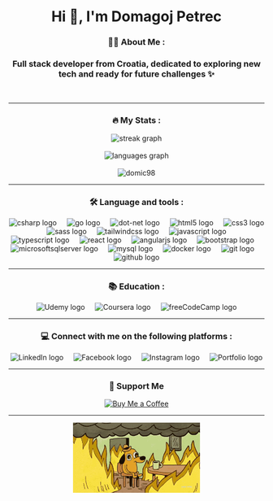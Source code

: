 <h1 align="center">Hi 👋, I'm Domagoj Petrec</h1>


<h3 align="center">👩‍💻 About Me :</h3>


<h3 align="center">Full stack developer from Croatia, dedicated to exploring new tech and ready for future challenges ✨</h3>

<br clear="both">

<hr />
<h3 align="center">🔥 My Stats :</h3>


<div align="center">
  <img src="https://streak-stats.demolab.com?user=domic98&locale=en&mode=daily&theme=dark&hide_border=false&border_radius=5&order=3" height="220" alt="streak graph" />
</div>
<br />
<div align="center">
  <img src="https://github-readme-stats.vercel.app/api/top-langs?username=domic98&locale=en&hide_title=false&layout=compact&card_width=320&langs_count=5&theme=dracula&hide_border=false&order=2" height="150" alt="languages graph" />
</div>

<br />
<div align="center">
   <img src="https://komarev.com/ghpvc/?username=domic98&label=Profile%20views&color=e34c26&style=for-the-badge" alt="domic98" />
</div>

<hr />
<h3 align="center">🛠 Language and tools :</h3>


<div align="center">
  <img src="https://cdn.jsdelivr.net/gh/devicons/devicon/icons/csharp/csharp-original.svg" height="40" alt="csharp logo" />
  <img width="12" />
  <img src="https://cdn.jsdelivr.net/gh/devicons/devicon/icons/go/go-original.svg" height="40" alt="go logo" />
  <img width="12" />
  <img src="https://cdn.jsdelivr.net/gh/devicons/devicon/icons/dot-net/dot-net-plain-wordmark.svg" height="40" alt="dot-net logo" />
  <img width="12" />
  <img src="https://cdn.jsdelivr.net/gh/devicons/devicon/icons/html5/html5-original.svg" height="40" alt="html5 logo" />
  <img width="12" />
  <img src="https://cdn.jsdelivr.net/gh/devicons/devicon/icons/css3/css3-original.svg" height="40" alt="css3 logo" />
  <img width="12" />
  <img src="https://cdn.jsdelivr.net/gh/devicons/devicon/icons/sass/sass-original.svg" height="40" alt="sass logo" />
  <img width="12" />
  <img src="https://cdn.simpleicons.org/tailwindcss/06B6D4" height="40" alt="tailwindcss logo" />
  <img width="12" />
  <img src="https://cdn.simpleicons.org/javascript/F7DF1E" height="40" alt="javascript logo" />
  <img width="12" />
  <img src="https://cdn.jsdelivr.net/gh/devicons/devicon/icons/typescript/typescript-original.svg" height="40" alt="typescript logo" />
  <img width="12" />
  <img src="https://cdn.jsdelivr.net/gh/devicons/devicon/icons/react/react-original.svg" height="40" alt="react logo" />
  <img width="12" />
  <img src="https://cdn.jsdelivr.net/gh/devicons/devicon/icons/angularjs/angularjs-original.svg" height="40" alt="angularjs logo" />
  <img width="12" />
  <img src="https://cdn.jsdelivr.net/gh/devicons/devicon/icons/bootstrap/bootstrap-original.svg" height="40" alt="bootstrap logo" />
  <img width="12" />
  <img src="https://cdn.jsdelivr.net/gh/devicons/devicon/icons/microsoftsqlserver/microsoftsqlserver-plain-wordmark.svg" height="40" alt="microsoftsqlserver logo" />
  <img width="12" />
  <img src="https://cdn.jsdelivr.net/gh/devicons/devicon/icons/mysql/mysql-original.svg" height="40" alt="mysql logo" />
  <img width="12" />
  <img src="https://cdn.jsdelivr.net/gh/devicons/devicon/icons/docker/docker-original.svg" height="40" alt="docker logo" />
  <img width="12" />
  <img src="https://cdn.jsdelivr.net/gh/devicons/devicon/icons/git/git-original.svg" height="40" alt="git logo" />
  <img width="12" />
  <img src="https://skillicons.dev/icons?i=github" height="40" alt="github logo" />
</div>

<hr />
<h3 align="center">📚 Education :</h3>


<div align="center">
  <img src="https://cdn.simpleicons.org/udemy/A435F0" height="40" alt="Udemy logo" />
  <img width="12" />
  <img src="https://cdn.simpleicons.org/coursera/0056D2" height="40" alt="Coursera logo" />
  <img width="12" />
  <img src="https://cdn.simpleicons.org/freecodecamp/27273D" height="40" alt="freeCodeCamp logo" />
</div>

<hr />
<h3 align="center">💻 Connect with me on the following platforms :</h3>


<div align="center">
  <a href="https://www.linkedin.com/in/domagoj-petrec-08369b262/" target="_blank" style="text-decoration: none !important;">
    <img src="https://cdn.simpleicons.org/linkedin/0077B5" height="40" alt="LinkedIn logo" />
  </a>
  <img width="12" />
  <a href="https://www.facebook.com/domagoj.petrec.7/" target="_blank" style="text-decoration: none !important;">
    <img src="https://cdn.simpleicons.org/facebook/1877F2" height="40" alt="Facebook logo" />
  </a>
  <img width="12" />
  <a href="https://www.instagram.com/d.5rec/" target="_blank"  style="text-decoration: none !important;">
    <img src="https://cdn.simpleicons.org/instagram/E4405F" height="40" alt="Instagram logo" />
  </a>
  <img width="12" />
  <a href="https://dpetrec-cv.com/" target="_blank" style="text-decoration: none !important;">
    <img src="https://cdn.simpleicons.org/aboutdotme/000000" height="40" alt="Portfolio logo" />
  </a>
</div>



<hr />
<h3 align="center">💖 Support Me</h3>

<div align="center">
  <a href="https://www.paypal.me/ddomic98" target="_blank">
    <img src="https://img.shields.io/badge/Buy%20Me%20a%20Coffee-PayPal-0079C1?style=for-the-badge&logo=paypal&logoColor=white" alt="Buy Me a Coffee"/>
  </a>
</div>


<hr />

<div align="center">
  <img src="https://github.com/domic98/domic98/blob/main/this-is-fine-fire.gif" alt="GIF" width="250"/>
</div>
